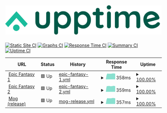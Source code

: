 # [![Upptime](./assets/logo.svg)](http://mog-status.elchronicle.io)

[![Static Site CI](https://github.com/cravemob/mog-status/workflows/Static%20Site%20CI/badge.svg)](https://github.com/cravemob/mog-status/actions?query=workflow%3A%22Static+Site+CI%22)
[![Graphs CI](https://github.com/cravemob/mog-status/workflows/Graphs%20CI/badge.svg)](https://github.com/cravemob/mog-status/actions?query=workflow%3A%22Graphs+CI%22)
[![Response Time CI](https://github.com/cravemob/mog-status/workflows/Response%20Time%20CI/badge.svg)](https://github.com/cravemob/mog-status/actions?query=workflow%3A%22Response+Time+CI%22)
[![Summary CI](https://github.com/cravemob/mog-status/workflows/Summary%20CI/badge.svg)](https://github.com/cravemob/mog-status/actions?query=workflow%3A%22Summary+CI%22)
[![Uptime CI](https://github.com/cravemob/mog-status/workflows/Uptime%20CI/badge.svg)](https://github.com/cravemob/mog-status/actions?query=workflow%3A%22Uptime+CI%22)

<!--start: status pages-->
<!-- This summary is generated by Upptime (https://github.com/upptime/upptime) -->
<!-- Do not edit this manually, your changes will be overwritten -->
<!-- prettier-ignore -->
| URL | Status | History | Response Time | Uptime |
| --- | ------ | ------- | ------------- | ------ |
| <img alt="" src="https://favicons.githubusercontent.com/3.34.157.104" height="13"> [Epic Fantasy 1](http://3.34.157.104:20000/ping) | 🟩 Up | [epic-fantasy-1.yml](https://github.com/Cravemob/mog-status/commits/HEAD/history/epic-fantasy-1.yml) | <details><summary><img alt="Response time graph" src="./graphs/epic-fantasy-1/response-time-week.png" height="20"> 358ms</summary><br><a href="https://mog-status.elchronicle.io/history/epic-fantasy-1"><img alt="Response time 358" src="https://img.shields.io/endpoint?url=https%3A%2F%2Fraw.githubusercontent.com%2FCravemob%2Fmog-status%2FHEAD%2Fapi%2Fepic-fantasy-1%2Fresponse-time.json"></a><br><a href="https://mog-status.elchronicle.io/history/epic-fantasy-1"><img alt="24-hour response time 319" src="https://img.shields.io/endpoint?url=https%3A%2F%2Fraw.githubusercontent.com%2FCravemob%2Fmog-status%2FHEAD%2Fapi%2Fepic-fantasy-1%2Fresponse-time-day.json"></a><br><a href="https://mog-status.elchronicle.io/history/epic-fantasy-1"><img alt="7-day response time 358" src="https://img.shields.io/endpoint?url=https%3A%2F%2Fraw.githubusercontent.com%2FCravemob%2Fmog-status%2FHEAD%2Fapi%2Fepic-fantasy-1%2Fresponse-time-week.json"></a><br><a href="https://mog-status.elchronicle.io/history/epic-fantasy-1"><img alt="30-day response time 358" src="https://img.shields.io/endpoint?url=https%3A%2F%2Fraw.githubusercontent.com%2FCravemob%2Fmog-status%2FHEAD%2Fapi%2Fepic-fantasy-1%2Fresponse-time-month.json"></a><br><a href="https://mog-status.elchronicle.io/history/epic-fantasy-1"><img alt="1-year response time 358" src="https://img.shields.io/endpoint?url=https%3A%2F%2Fraw.githubusercontent.com%2FCravemob%2Fmog-status%2FHEAD%2Fapi%2Fepic-fantasy-1%2Fresponse-time-year.json"></a></details> | <details><summary><a href="https://mog-status.elchronicle.io/history/epic-fantasy-1">100.00%</a></summary><a href="https://mog-status.elchronicle.io/history/epic-fantasy-1"><img alt="All-time uptime 100.00%" src="https://img.shields.io/endpoint?url=https%3A%2F%2Fraw.githubusercontent.com%2FCravemob%2Fmog-status%2FHEAD%2Fapi%2Fepic-fantasy-1%2Fuptime.json"></a><br><a href="https://mog-status.elchronicle.io/history/epic-fantasy-1"><img alt="24-hour uptime 100.00%" src="https://img.shields.io/endpoint?url=https%3A%2F%2Fraw.githubusercontent.com%2FCravemob%2Fmog-status%2FHEAD%2Fapi%2Fepic-fantasy-1%2Fuptime-day.json"></a><br><a href="https://mog-status.elchronicle.io/history/epic-fantasy-1"><img alt="7-day uptime 100.00%" src="https://img.shields.io/endpoint?url=https%3A%2F%2Fraw.githubusercontent.com%2FCravemob%2Fmog-status%2FHEAD%2Fapi%2Fepic-fantasy-1%2Fuptime-week.json"></a><br><a href="https://mog-status.elchronicle.io/history/epic-fantasy-1"><img alt="30-day uptime 100.00%" src="https://img.shields.io/endpoint?url=https%3A%2F%2Fraw.githubusercontent.com%2FCravemob%2Fmog-status%2FHEAD%2Fapi%2Fepic-fantasy-1%2Fuptime-month.json"></a><br><a href="https://mog-status.elchronicle.io/history/epic-fantasy-1"><img alt="1-year uptime 100.00%" src="https://img.shields.io/endpoint?url=https%3A%2F%2Fraw.githubusercontent.com%2FCravemob%2Fmog-status%2FHEAD%2Fapi%2Fepic-fantasy-1%2Fuptime-year.json"></a></details>
| <img alt="" src="https://favicons.githubusercontent.com/3.35.94.253" height="13"> [Epic Fantasy 2](http://3.35.94.253:20000/ping) | 🟩 Up | [epic-fantasy-2.yml](https://github.com/Cravemob/mog-status/commits/HEAD/history/epic-fantasy-2.yml) | <details><summary><img alt="Response time graph" src="./graphs/epic-fantasy-2/response-time-week.png" height="20"> 359ms</summary><br><a href="https://mog-status.elchronicle.io/history/epic-fantasy-2"><img alt="Response time 358" src="https://img.shields.io/endpoint?url=https%3A%2F%2Fraw.githubusercontent.com%2FCravemob%2Fmog-status%2FHEAD%2Fapi%2Fepic-fantasy-2%2Fresponse-time.json"></a><br><a href="https://mog-status.elchronicle.io/history/epic-fantasy-2"><img alt="24-hour response time 319" src="https://img.shields.io/endpoint?url=https%3A%2F%2Fraw.githubusercontent.com%2FCravemob%2Fmog-status%2FHEAD%2Fapi%2Fepic-fantasy-2%2Fresponse-time-day.json"></a><br><a href="https://mog-status.elchronicle.io/history/epic-fantasy-2"><img alt="7-day response time 359" src="https://img.shields.io/endpoint?url=https%3A%2F%2Fraw.githubusercontent.com%2FCravemob%2Fmog-status%2FHEAD%2Fapi%2Fepic-fantasy-2%2Fresponse-time-week.json"></a><br><a href="https://mog-status.elchronicle.io/history/epic-fantasy-2"><img alt="30-day response time 358" src="https://img.shields.io/endpoint?url=https%3A%2F%2Fraw.githubusercontent.com%2FCravemob%2Fmog-status%2FHEAD%2Fapi%2Fepic-fantasy-2%2Fresponse-time-month.json"></a><br><a href="https://mog-status.elchronicle.io/history/epic-fantasy-2"><img alt="1-year response time 358" src="https://img.shields.io/endpoint?url=https%3A%2F%2Fraw.githubusercontent.com%2FCravemob%2Fmog-status%2FHEAD%2Fapi%2Fepic-fantasy-2%2Fresponse-time-year.json"></a></details> | <details><summary><a href="https://mog-status.elchronicle.io/history/epic-fantasy-2">100.00%</a></summary><a href="https://mog-status.elchronicle.io/history/epic-fantasy-2"><img alt="All-time uptime 100.00%" src="https://img.shields.io/endpoint?url=https%3A%2F%2Fraw.githubusercontent.com%2FCravemob%2Fmog-status%2FHEAD%2Fapi%2Fepic-fantasy-2%2Fuptime.json"></a><br><a href="https://mog-status.elchronicle.io/history/epic-fantasy-2"><img alt="24-hour uptime 100.00%" src="https://img.shields.io/endpoint?url=https%3A%2F%2Fraw.githubusercontent.com%2FCravemob%2Fmog-status%2FHEAD%2Fapi%2Fepic-fantasy-2%2Fuptime-day.json"></a><br><a href="https://mog-status.elchronicle.io/history/epic-fantasy-2"><img alt="7-day uptime 100.00%" src="https://img.shields.io/endpoint?url=https%3A%2F%2Fraw.githubusercontent.com%2FCravemob%2Fmog-status%2FHEAD%2Fapi%2Fepic-fantasy-2%2Fuptime-week.json"></a><br><a href="https://mog-status.elchronicle.io/history/epic-fantasy-2"><img alt="30-day uptime 100.00%" src="https://img.shields.io/endpoint?url=https%3A%2F%2Fraw.githubusercontent.com%2FCravemob%2Fmog-status%2FHEAD%2Fapi%2Fepic-fantasy-2%2Fuptime-month.json"></a><br><a href="https://mog-status.elchronicle.io/history/epic-fantasy-2"><img alt="1-year uptime 100.00%" src="https://img.shields.io/endpoint?url=https%3A%2F%2Fraw.githubusercontent.com%2FCravemob%2Fmog-status%2FHEAD%2Fapi%2Fepic-fantasy-2%2Fuptime-year.json"></a></details>
| <img alt="" src="https://favicons.githubusercontent.com/15.164.136.6" height="13"> [Mog (release)](http://15.164.136.6:30000) | 🟩 Up | [mog-release.yml](https://github.com/Cravemob/mog-status/commits/HEAD/history/mog-release.yml) | <details><summary><img alt="Response time graph" src="./graphs/mog-release/response-time-week.png" height="20"> 357ms</summary><br><a href="https://mog-status.elchronicle.io/history/mog-release"><img alt="Response time 938" src="https://img.shields.io/endpoint?url=https%3A%2F%2Fraw.githubusercontent.com%2FCravemob%2Fmog-status%2FHEAD%2Fapi%2Fmog-release%2Fresponse-time.json"></a><br><a href="https://mog-status.elchronicle.io/history/mog-release"><img alt="24-hour response time 319" src="https://img.shields.io/endpoint?url=https%3A%2F%2Fraw.githubusercontent.com%2FCravemob%2Fmog-status%2FHEAD%2Fapi%2Fmog-release%2Fresponse-time-day.json"></a><br><a href="https://mog-status.elchronicle.io/history/mog-release"><img alt="7-day response time 357" src="https://img.shields.io/endpoint?url=https%3A%2F%2Fraw.githubusercontent.com%2FCravemob%2Fmog-status%2FHEAD%2Fapi%2Fmog-release%2Fresponse-time-week.json"></a><br><a href="https://mog-status.elchronicle.io/history/mog-release"><img alt="30-day response time 355" src="https://img.shields.io/endpoint?url=https%3A%2F%2Fraw.githubusercontent.com%2FCravemob%2Fmog-status%2FHEAD%2Fapi%2Fmog-release%2Fresponse-time-month.json"></a><br><a href="https://mog-status.elchronicle.io/history/mog-release"><img alt="1-year response time 938" src="https://img.shields.io/endpoint?url=https%3A%2F%2Fraw.githubusercontent.com%2FCravemob%2Fmog-status%2FHEAD%2Fapi%2Fmog-release%2Fresponse-time-year.json"></a></details> | <details><summary><a href="https://mog-status.elchronicle.io/history/mog-release">100.00%</a></summary><a href="https://mog-status.elchronicle.io/history/mog-release"><img alt="All-time uptime 69.60%" src="https://img.shields.io/endpoint?url=https%3A%2F%2Fraw.githubusercontent.com%2FCravemob%2Fmog-status%2FHEAD%2Fapi%2Fmog-release%2Fuptime.json"></a><br><a href="https://mog-status.elchronicle.io/history/mog-release"><img alt="24-hour uptime 100.00%" src="https://img.shields.io/endpoint?url=https%3A%2F%2Fraw.githubusercontent.com%2FCravemob%2Fmog-status%2FHEAD%2Fapi%2Fmog-release%2Fuptime-day.json"></a><br><a href="https://mog-status.elchronicle.io/history/mog-release"><img alt="7-day uptime 100.00%" src="https://img.shields.io/endpoint?url=https%3A%2F%2Fraw.githubusercontent.com%2FCravemob%2Fmog-status%2FHEAD%2Fapi%2Fmog-release%2Fuptime-week.json"></a><br><a href="https://mog-status.elchronicle.io/history/mog-release"><img alt="30-day uptime 100.00%" src="https://img.shields.io/endpoint?url=https%3A%2F%2Fraw.githubusercontent.com%2FCravemob%2Fmog-status%2FHEAD%2Fapi%2Fmog-release%2Fuptime-month.json"></a><br><a href="https://mog-status.elchronicle.io/history/mog-release"><img alt="1-year uptime 69.60%" src="https://img.shields.io/endpoint?url=https%3A%2F%2Fraw.githubusercontent.com%2FCravemob%2Fmog-status%2FHEAD%2Fapi%2Fmog-release%2Fuptime-year.json"></a></details>

<!--end: status pages-->
